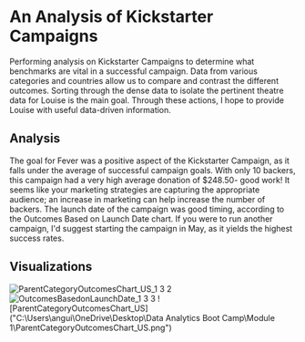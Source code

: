 # An Analysis of Kickstarter Campaigns
Performing analysis on Kickstarter Campaigns to determine what benchmarks are vital in a successful campaign. Data from various categories and countries allow us to compare and contrast the different outcomes. Sorting through the dense data to isolate the pertinent theatre data for Louise is the main goal. Through these actions, I hope to provide Louise with useful data-driven information.
## Analysis
The goal for Fever was a positive aspect of the Kickstarter Campaign, as it falls under the average of successful campaign goals. With only 10 backers, this campaign had a very high average donation of $248.50- good work! It seems like your marketing strategies are capturing the appropriate audience; an increase in marketing can help increase the number of backers. The launch date of the campaign was good timing, according to the Outcomes Based on Launch Date chart. If you were to run another campaign, I'd suggest starting the campaign in May, as it yields the highest success rates. 
## Visualizations
![ParentCategoryOutcomesChart_US_1 3 2](https://user-images.githubusercontent.com/102937467/163293665-0c116826-9c8d-4ec1-9f13-eec8da63c4de.png)
![OutcomesBasedonLaunchDate_1 3 3](https://user-images.githubusercontent.com/102937467/163293708-52aad433-7334-4be6-b707-27ddc0fae8bb.png)
![ParentCategoryOutcomesChart_US]("C:\Users\angui\OneDrive\Desktop\Data Analytics Boot Camp\Module 1\ParentCategoryOutcomesChart_US.png") 
